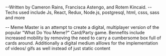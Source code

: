 
--Written by Cameron Rains, Francisca Astengo, and Rotem Kincaid.
--Techs used include Js, React, Redux, Node.js, postgresql, html, csss, sass and more


-- Meme Master is an attempt to create a digital, multiplayer version of the popular "What Do You Meme?" Card/Party game. Bennefits include increased mobility by removing the need to carry a cumbersome box full of cards around. Additionally a digital medium alllows for the implementation of videos/ gifs as well instead of just static content 



